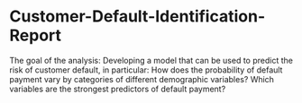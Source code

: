 # Customer-Default-Identification-Report
The goal of the analysis: Developing a model that can be used to predict the risk of customer default, in particular: How does the probability of default payment vary by categories of different demographic variables? Which variables are the strongest predictors of default payment?
